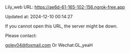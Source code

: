 Lily_web URL: https://ae6d-61-165-102-156.ngrok-free.app

Updated at: 2024-12-10 00:14:27

If you cannot open this URL, the server might be down.

Please contact: 

goley04@foxmail.com Or Wechat:GL_yeaH